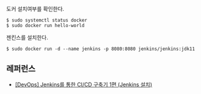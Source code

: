 도커 설치여부를 확인한다. 
```
$ sudo systemctl status docker
$ sudo docker run hello-world
```

젠킨스를 설치한다.
```
$ sudo docker run -d --name jenkins -p 8080:8080 jenkins/jenkins:jdk11
```


## 레퍼런스 ##

* [[DevOps] Jenkins를 통한 CI/CD 구축기 1편 (Jenkins 설치)](https://seongwon.dev/DevOps/20220715-CICD%EA%B5%AC%EC%B6%95%EA%B8%B01/)
